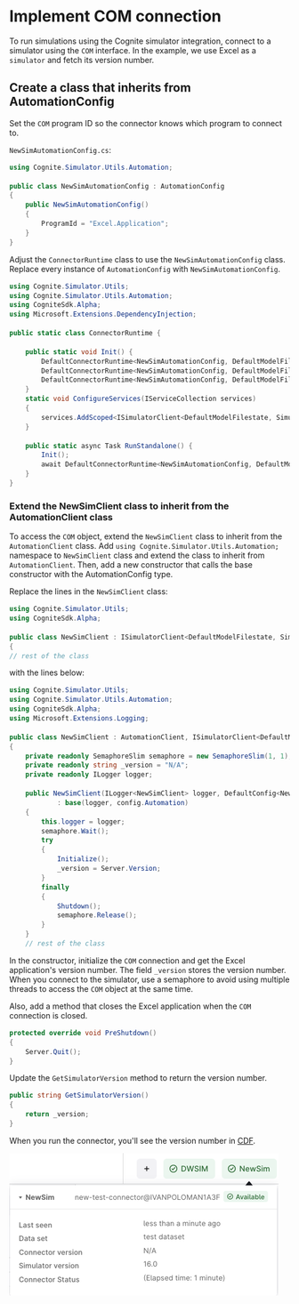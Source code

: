 # Implement COM connection

To run simulations using the Cognite simulator integration, connect to a simulator using the `COM` interface.
In the example, we use Excel as a `simulator` and fetch its version number.

## Create a class that inherits from AutomationConfig

Set the `COM` program ID so the connector knows which program to connect to.

`NewSimAutomationConfig.cs`:
```csharp
using Cognite.Simulator.Utils.Automation;

public class NewSimAutomationConfig : AutomationConfig
{
    public NewSimAutomationConfig()
    {
        ProgramId = "Excel.Application";
    }
}
```

Adjust the `ConnectorRuntime` class to use the `NewSimAutomationConfig` class. Replace every instance of `AutomationConfig` with `NewSimAutomationConfig`.

```csharp
using Cognite.Simulator.Utils;
using Cognite.Simulator.Utils.Automation;
using CogniteSdk.Alpha;
using Microsoft.Extensions.DependencyInjection;

public static class ConnectorRuntime {

    public static void Init() {
        DefaultConnectorRuntime<NewSimAutomationConfig, DefaultModelFilestate, DefaultModelFileStatePoco>.ConfigureServices = ConfigureServices;
        DefaultConnectorRuntime<NewSimAutomationConfig, DefaultModelFilestate, DefaultModelFileStatePoco>.ConnectorName = "NewSim";
        DefaultConnectorRuntime<NewSimAutomationConfig, DefaultModelFilestate, DefaultModelFileStatePoco>.SimulatorDefinition = SimulatorDefinition.Get();
    }
    static void ConfigureServices(IServiceCollection services)
    {
        services.AddScoped<ISimulatorClient<DefaultModelFilestate, SimulatorRoutineRevision>, NewSimClient>();
    }
    
    public static async Task RunStandalone() {
        Init();
        await DefaultConnectorRuntime<NewSimAutomationConfig, DefaultModelFilestate, DefaultModelFileStatePoco>.RunStandalone().ConfigureAwait(false);
    }
}
```

### Extend the NewSimClient class to inherit from the AutomationClient class

To access the `COM` object, extend the `NewSimClient` class to inherit from the `AutomationClient` class. 
Add `using Cognite.Simulator.Utils.Automation;` namespace to `NewSimClient` class and extend the class to inherit from `AutomationClient`. Then, add a new constructor that calls the base constructor with the AutomationConfig type.

Replace the lines in the `NewSimClient` class:

```csharp
using Cognite.Simulator.Utils;
using CogniteSdk.Alpha;

public class NewSimClient : ISimulatorClient<DefaultModelFilestate, SimulatorRoutineRevision>
{
// rest of the class
```

with the lines below:

```csharp
using Cognite.Simulator.Utils;
using Cognite.Simulator.Utils.Automation;
using CogniteSdk.Alpha;
using Microsoft.Extensions.Logging;

public class NewSimClient : AutomationClient, ISimulatorClient<DefaultModelFilestate, SimulatorRoutineRevision>
{
    private readonly SemaphoreSlim semaphore = new SemaphoreSlim(1, 1);
    private readonly string _version = "N/A";
    private readonly ILogger logger;

    public NewSimClient(ILogger<NewSimClient> logger, DefaultConfig<NewSimAutomationConfig> config)
            : base(logger, config.Automation)
    {
        this.logger = logger;
        semaphore.Wait();
        try
        {
            Initialize();
            _version = Server.Version;
        }
        finally
        {
            Shutdown();
            semaphore.Release();
        }
    }
    // rest of the class
```

In the constructor, initialize the `COM` connection and get the Excel application's version number. The field `_version` stores the version number. When you connect to the simulator, use a semaphore to avoid using multiple threads to access the `COM` object at the same time.

Also, add a method that closes the Excel application when the `COM` connection is closed.

```csharp
protected override void PreShutdown()
{
    Server.Quit();
}
```

Update the `GetSimulatorVersion` method to return the version number.

```csharp
public string GetSimulatorVersion()
{
    return _version;
}
```
When you run the connector, you'll see the version number in [CDF](https://fusion.cognite.com/).

![Simulator version](../images/simulator-version.png)
